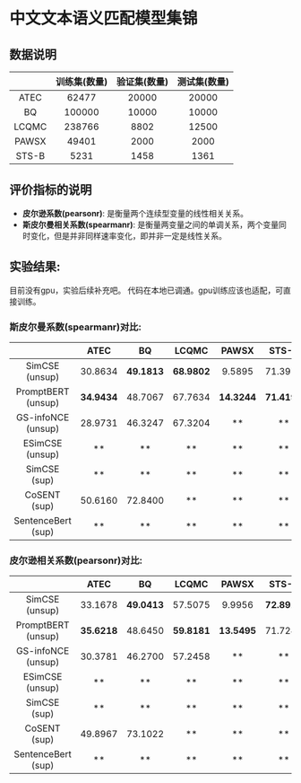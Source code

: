 # 中文文本语义匹配模型集锦
## 数据说明
|  | 训练集(数量) | 验证集(数量) | 测试集(数量) | 
| :-: | :-: | :-: | :-: | 
| ATEC | 62477 | 20000 | 20000 | 
| BQ |  100000 | 10000 | 10000 |   
| LCQMC | 238766 | 8802 | 12500 | 
| PAWSX |  49401 | 2000 | 2000 | 
| STS-B |  5231 | 1458 | 1361 |

## 评价指标的说明
- **皮尔逊系数(pearsonr)**: 是衡量两个连续型变量的线性相关关系。 
- **斯皮尔曼相关系数(spearmanr)**: 是衡量两变量之间的单调关系，两个变量同时变化，但是并非同样速率变化，即并非一定是线性关系。

## 实验结果: 
目前没有gpu，实验后续补充吧。 代码在本地已调通。gpu训练应该也适配，可直接训练。

### 斯皮尔曼系数(spearmanr)对比:
|  | ATEC | BQ | LCQMC | PAWSX | STS-B |  Avg |
| :-: | :-: | :-: | :-: | :-: | :-: | :-: | 
| SimCSE (unsup) | 30.8634 | **49.1813** | **68.9802** | 9.5895 | 71.3976 | 46.0024 |  
| PromptBERT (unsup) | **34.9434** | 48.7067 | 67.7634 | **14.3244** | **71.4191** | **47.4314** | 
| GS-infoNCE (unsup)|  28.9731 | 46.3247 | 67.3204 | ** | ** | ** |   
| ESimCSE (unsup)|  ** | ** | ** | ** | ** | ** |  
| SimCSE (sup) |  ** | ** | ** | ** | ** | ** |  
| CoSENT (sup) | 50.6160 | 72.8400 | ** | ** | ** | ** |  
| SentenceBert (sup)| ** | ** | ** | ** | ** | ** | 



### 皮尔逊相关系数(pearsonr)对比:
|  | ATEC | BQ | LCQMC | PAWSX | STS-B |  Avg |
| :-: | :-: | :-: | :-: | :-: | :-: | :-: | 
| SimCSE (unsup) |  33.1678 | **49.0413** | 57.5075 | 9.9956 | **72.8918** | 44.5207 | 
| PromptBERT (unsup) | **35.6218** | 48.6450 | **59.8181** | **13.5495** | 71.7247 | **45.8718** | 
| GS-infoNCE (unsup)| 30.3781 | 46.2700 | 57.2458 | ** | ** | ** |   
| ESimCSE (unsup) | ** | ** | ** | ** | ** | ** |   
| SimCSE (sup) |  ** | ** | ** | ** | ** | ** |   
| CoSENT (sup)| 49.8967 | 73.1022 | ** | ** | ** | ** |  
| SentenceBert (sup) |  ** | ** | ** | ** | ** | ** |  

 

